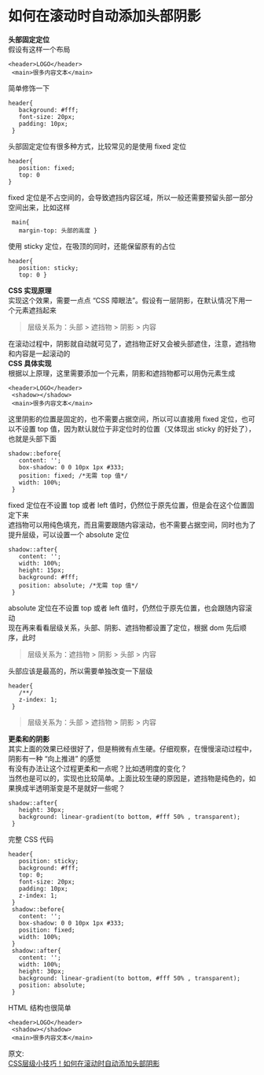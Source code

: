 # 如何在滚动时自动添加头部阴影
**头部固定定位**  
假设有这样一个布局  
``` 
<header>LOGO</header>
 <main>很多内容文本</main>
```
简单修饰一下  
``` 
header{
   background: #fff;
   font-size: 20px;
   padding: 10px;
 }
```
头部固定定位有很多种方式，比较常见的是使用 fixed 定位  
``` 
header{
   position: fixed;
   top: 0 
}
```
fixed 定位是不占空间的，会导致遮挡内容区域，所以一般还需要预留头部一部分空间出来，比如这样  
``` 
 main{
   margin-top: 头部的高度 }
```
使用 sticky 定位，在吸顶的同时，还能保留原有的占位  
``` 
header{
   position: sticky;
   top: 0 }
```

**CSS 实现原理**  
实现这个效果，需要一点点 “CSS 障眼法”。假设有一层阴影，在默认情况下用一个元素遮挡起来  
> 层级关系为：头部 > 遮挡物 > 阴影 > 内容

在滚动过程中，阴影就自动就可见了，遮挡物正好又会被头部遮住，注意，遮挡物和内容是一起滚动的  
**CSS 具体实现**  
根据以上原理，这里需要添加一个元素，阴影和遮挡物都可以用伪元素生成  
``` 
<header>LOGO</header>
 <shadow></shadow>
 <main>很多内容文本</main>
```
这里阴影的位置是固定的，也不需要占据空间，所以可以直接用 fixed 定位，也可以不设置 top 值，因为默认就位于非定位时的位置（又体现出 sticky 的好处了），也就是头部下面  
``` 
shadow::before{
   content: '';
   box-shadow: 0 0 10px 1px #333;
   position: fixed; /*无需 top 值*/
   width: 100%;
 }
```
fixed 定位在不设置 top 或者 left 值时，仍然位于原先位置，但是会在这个位置固定下来  
遮挡物可以用纯色填充，而且需要跟随内容滚动，也不需要占据空间，同时也为了提升层级，可以设置一个 absolute 定位  
``` 
shadow::after{
   content: '';
   width: 100%;
   height: 15px;
   background: #fff;
   position: absolute; /*无需 top 值*/
 }
```
absolute 定位在不设置 top 或者 left 值时，仍然位于原先位置，也会跟随内容滚动  
现在再来看看层级关系，头部、阴影、遮挡物都设置了定位，根据 dom 先后顺序，此时  
> 层级关系为：遮挡物 > 阴影 > 头部 > 内容

头部应该是最高的，所以需要单独改变一下层级  
``` 
header{
   /**/
   z-index: 1;
 }
```
>层级关系为：头部 > 遮挡物 > 阴影 > 内容

**更柔和的阴影**  
其实上面的效果已经很好了，但是稍微有点生硬。仔细观察，在慢慢滚动过程中，阴影有一种 “向上推进” 的感觉  
有没有办法让这个过程更柔和一点呢？比如透明度的变化？  
当然也是可以的，实现也比较简单。上面比较生硬的原因是，遮挡物是纯色的，如果换成半透明渐变是不是就好一些呢？  
``` 
shadow::after{
   height: 30px;
   background: linear-gradient(to bottom, #fff 50% , transparent);
 }
```
完整 CSS 代码  
``` 
header{
   position: sticky;
   background: #fff;
   top: 0;
   font-size: 20px;
   padding: 10px;
   z-index: 1;
 }
 shadow::before{
   content: '';
   box-shadow: 0 0 10px 1px #333;
   position: fixed;
   width: 100%;
 }
 shadow::after{
   content: '';
   width: 100%;
   height: 30px;
   background: linear-gradient(to bottom, #fff 50% , transparent);
   position: absolute;
 }
```
HTML 结构也很简单  
``` 
<header>LOGO</header>
 <shadow></shadow>
 <main>很多内容文本</main>
```

原文:   
[CSS层级小技巧！如何在滚动时自动添加头部阴影](https://mp.weixin.qq.com/s/p0Icb_anot4bgS9GroMTjQ)
